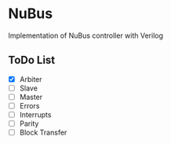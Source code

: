 # NuBus

Implementation of NuBus controller with Verilog

## ToDo List

- [x] Arbiter
- [ ] Slave
- [ ] Master
- [ ] Errors
- [ ] Interrupts 
- [ ] Parity
- [ ] Block Transfer
